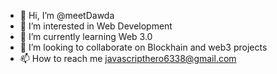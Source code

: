 - 👋 Hi, I’m @meetDawda
- 👀 I’m interested in Web Development
- 🌱 I’m currently learning Web 3.0
- 💞️ I’m looking to collaborate on Blockhain and web3 projects
- 📫 How to reach me javascripthero6338@gmail.com

<!---
meetDawda/meetDawda is a ✨ special ✨ repository because its `README.md` (this file) appears on your GitHub profile.
You can click the Preview link to take a look at your changes.
--->
